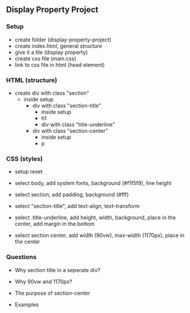 ## Display Property Project

### Setup

- create folder (display-property-project)
- create index.html, general structure
- give it a tile (display property)
- create css file (main.css)
- link to css file in html (head element)

### HTML (structure)

- create div with class "section"
  - inside setup
    - div with class "section-title"
      - inside setup
      - h1
      - div with class "title-underline"
    - div with class "section-center"
      - inside setup
      - p

### CSS (styles)      

- setup reset

- select body, add system fonts, background (#f1f5f9), line height
- select section, add padding, background (#fff)
- select "section-title", add text-align, text-transform
- select .title-underline, add height, width, background, place in the center, add margin in the bottom
- select section center, add width (90vw), max-width (1170px), place in the center

### Questions

- Why section title in a seperate div?

- Why 90vw and 1170px?
- The purpose of section-center
- Examples